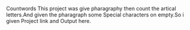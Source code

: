 Countwords
          This project was give pharagraphy then count the artical letters.And given the pharagraph some Special characters on empty.So i given Project link and Output here.

